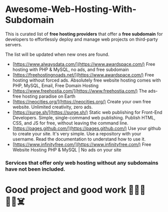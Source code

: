 # Awesome-Web-Hosting-With-Subdomain
This is curated list of **free hosting providers** that offer a **free subdomain** for developers to effortlessly deploy and manage web projects on third-party servers.

The list will be updated when new ones are found.



* [https://www.alwaysdata.com/](https://www.awardspace.com/) Free hosting with PHP & MySQL, no ads, and free subdomain
* [https://freehostingnoads.net/](https://www.awardspace.com/) Free hosting without forced ads. Absolutely free website hosting comes with PHP, MySQL, Email, Free Domain Hosting
* [https://www.freehostia.com/](https://www.freehostia.com/) The ads-free hosting paradise on Earth
* [https://neocities.org/](https://neocities.org/) Create your own free website. Unlimited creativity, zero ads.
* [https://surge.sh/](https://surge.sh/) Static web publishing for Front-End Developers. Simple, single-command web publishing. Publish HTML, CSS, and JS for free, without leaving the command line.
* [https://pages.github.com/](https://pages.github.com/) Use your github to create your site. It's very simple. Use a repository with your username. Read the documentation to understand how to use it.
* [https://www.infinityfree.com/](https://www.infinityfree.com/) Free Website Hosting PHP & MySQL | No ads on your site

### Services that offer only web hosting without any subdomains have not been included.


# Good project and good work 👻🫡👋🧟‍♂️☠️
